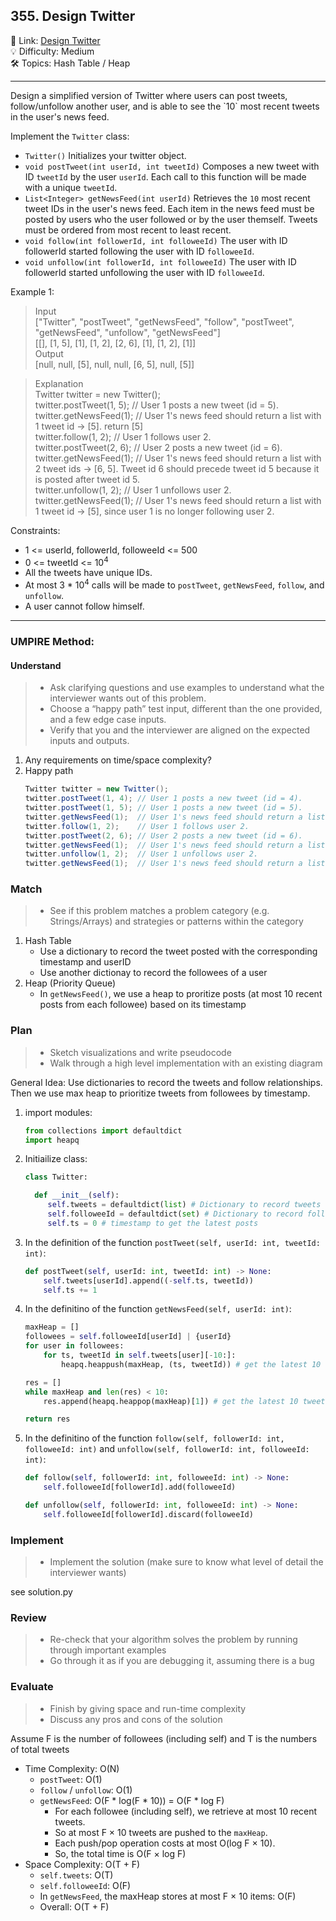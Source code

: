 ## 355. Design Twitter
🔗 Link: [Design Twitter](https://leetcode.com/problems/design-twitter/description/)<br>
💡 Difficulty: Medium<br>
🛠️ Topics: Hash Table / Heap<br>

<hr>
Design a simplified version of Twitter where users can post tweets, follow/unfollow another user, and is able to see the `10` most recent tweets in the user's news feed.<br>

Implement the `Twitter` class:<br>

- `Twitter()` Initializes your twitter object.
- `void postTweet(int userId, int tweetId)` Composes a new tweet with ID `tweetId` by the user `userId`. Each call to this function will be made with a unique `tweetId`.
- `List<Integer> getNewsFeed(int userId)` Retrieves the `10` most recent tweet IDs in the user's news feed. Each item in the news feed must be posted by users who the user followed or by the user themself. Tweets must be ordered from most recent to least recent.
- `void follow(int followerId, int followeeId)` The user with ID followerId started following the user with ID `followeeId`.
- `void unfollow(int followerId, int followeeId)` The user with ID followerId started unfollowing the user with ID `followeeId`.

Example 1:<br>

> Input<br>
["Twitter", "postTweet", "getNewsFeed", "follow", "postTweet", "getNewsFeed", "unfollow", "getNewsFeed"]<br>
[[], [1, 5], [1], [1, 2], [2, 6], [1], [1, 2], [1]]<br>
Output<br>
[null, null, [5], null, null, [6, 5], null, [5]]<br>

> Explanation<br>
Twitter twitter = new Twitter();<br>
twitter.postTweet(1, 5); // User 1 posts a new tweet (id = 5).<br>
twitter.getNewsFeed(1);  // User 1's news feed should return a list with 1 tweet id -> [5]. return [5]<br>
twitter.follow(1, 2);    // User 1 follows user 2.<br>
twitter.postTweet(2, 6); // User 2 posts a new tweet (id = 6).<br>
twitter.getNewsFeed(1);  // User 1's news feed should return a list with 2 tweet ids -> [6, 5]. Tweet id 6 should precede tweet id 5 because it is posted after tweet id 5.<br>
twitter.unfollow(1, 2);  // User 1 unfollows user 2.<br>
twitter.getNewsFeed(1);  // User 1's news feed should return a list with 1 tweet id -> [5], since user 1 is no longer following user 2.<br>


Constraints:<br>

- 1 <= userId, followerId, followeeId <= 500
- 0 <= tweetId <= 10<sup>4</sup>
- All the tweets have unique IDs.
- At most 3 * 10<sup>4</sup> calls will be made to `postTweet`, `getNewsFeed`, `follow`, and `unfollow`.
- A user cannot follow himself.
<hr>

### UMPIRE Method:
#### Understand

> - Ask clarifying questions and use examples to understand what the interviewer wants out of this problem.
> - Choose a “happy path” test input, different than the one provided, and a few edge case inputs. 
> - Verify that you and the interviewer are aligned on the expected inputs and outputs.
1. Any requirements on time/space complexity?<br>
2. Happy path
   ```java
   Twitter twitter = new Twitter();
   twitter.postTweet(1, 4); // User 1 posts a new tweet (id = 4).
   twitter.postTweet(1, 5); // User 1 posts a new tweet (id = 5).
   twitter.getNewsFeed(1);  // User 1's news feed should return a list with 2 tweet id -> [4, 5]. return [5, 4]
   twitter.follow(1, 2);    // User 1 follows user 2.
   twitter.postTweet(2, 6); // User 2 posts a new tweet (id = 6).
   twitter.getNewsFeed(1);  // User 1's news feed should return a list with 3 tweet ids -> [6, 5, 4]. 
   twitter.unfollow(1, 2);  // User 1 unfollows user 2.
   twitter.getNewsFeed(1);  // User 1's news feed should return a list with 1 tweet id -> [5, 4], since user 1 is no longer following user 2.
   ```

### Match
> - See if this problem matches a problem category (e.g. Strings/Arrays) and strategies or patterns within the category
1. Hash Table
   - Use a dictionary to record the tweet posted with the corresponding timestamp and userID
   - Use another dictionay to record the followees of a user
2. Heap (Priority Queue)
   - In `getNewsFeed()`, we use a heap to proritize posts (at most 10 recent posts from each followee) based on its timestamp
   
### Plan
> - Sketch visualizations and write pseudocode
> - Walk through a high level implementation with an existing diagram

General Idea: Use dictionaries to record the tweets and follow relationships. Then we use max heap to prioritize tweets from followees by timestamp.<br>

1) import modules:
   ```python
   from collections import defaultdict
   import heapq
   ```
2) Initiailize class:
   ```python
   class Twitter:

     def __init__(self):
        self.tweets = defaultdict(list) # Dictionary to record tweets
        self.followeeId = defaultdict(set) # Dictionary to record followees
        self.ts = 0 # timestamp to get the latest posts
   ```
3) In the definition of the function `postTweet(self, userId: int, tweetId: int)`:
   ```python
   def postTweet(self, userId: int, tweetId: int) -> None:
       self.tweets[userId].append((-self.ts, tweetId))
       self.ts += 1
   ```
4) In the definitino of the function `getNewsFeed(self, userId: int)`:
   ```python
   maxHeap = []
   followees = self.followeeId[userId] | {userId}
   for user in followees:
       for ts, tweetId in self.tweets[user][-10:]:
           heapq.heappush(maxHeap, (ts, tweetId)) # get the latest 10 tweets from each followees (including self)

   res = []
   while maxHeap and len(res) < 10:
       res.append(heapq.heappop(maxHeap)[1]) # get the latest 10 tweets from heap pools according to timestamp
   
   return res
   ```
5) In the definitino of the function `follow(self, followerId: int, followeeId: int)` and `unfollow(self, followerId: int, followeeId: int)`:
   ```python
   def follow(self, followerId: int, followeeId: int) -> None:
       self.followeeId[followerId].add(followeeId)

   def unfollow(self, followerId: int, followeeId: int) -> None:
       self.followeeId[followerId].discard(followeeId)
   ```
    
### Implement
> - Implement the solution (make sure to know what level of detail the interviewer wants)

see solution.py

### Review
> - Re-check that your algorithm solves the problem by running through important examples
> - Go through it as if you are debugging it, assuming there is a bug
### Evaluate
> - Finish by giving space and run-time complexity
> - Discuss any pros and cons of the solution

Assume F is the number of followees (including self) and T is the numbers of total tweets

- Time Complexity: O(N)<br>
  - `postTweet`: O(1)
  - `follow` / `unfollow`: O(1)
  - `getNewsFeed`: O(F * log(F * 10)) = O(F * log F)
    - For each followee (including self), we retrieve at most 10 recent tweets.
    - So at most F × 10 tweets are pushed to the `maxHeap`.
    - Each push/pop operation costs at most O(log F × 10).
    - So, the total time is O(F × log F)
- Space Complexity: O(T + F)<br>
  - `self.tweets`: O(T)
  - `self.followeeId`: O(F)
  - In `getNewsFeed`, the maxHeap stores at most F × 10 items: O(F)
  - Overall: O(T + F)
